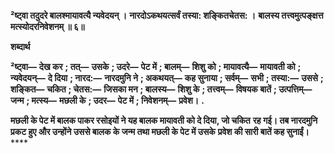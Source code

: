 **²ष्ट्वा तदुदरे बालश्मायावत्यै न्यवेदयन् ।** **नारदोऽकथयत्सर्वं तस्या: शङ्कितचेतस: ।** **बालस्य तत्त्वमुत्पङ्क्षत्त मत्स्योदरनिवेशनम् ॥ ६॥** 

**शब्दार्थ** 

**²ष्ट्वा—** **देख कर** **; तत्—** **उसके** **; उदरे—** **पेट में** **; बालम्—** **शिशु को** **; मायावत्यै—** **मायावती को** **; न्यवेदयन्—** **दे दिया** **; नारद:—** **नारदमुनि ने** **; अकथयत्—** **कह सुनाया** **; सर्वम्—** **सभी** **; तस्या:—** **उससे** **; शङ्कित—** **चकित** **; चेतस:—** **जिसका मन** **; बालस्य—** **शिशु के** **; तत्त्वम्—** **विषयक बातें** **; उत्पत्तिम्—** **जन्म** **; मत्स्य—** **मछली के** **; उदर—** **पेट में** **; निवेशनम्—** **प्रवेश।** **.** 

**मछली के पेट में बालक पाकर रसोइयों ने यह बालक मायावती को दे दिया, जो चकित** **रह गई। तब नारदमुनि प्रकट हुए और उन्होंने उससे बालक के जन्म तथा मछली के पेट में उसके** **प्रवेश की सारी बातें कह सुनाईं।** **** 